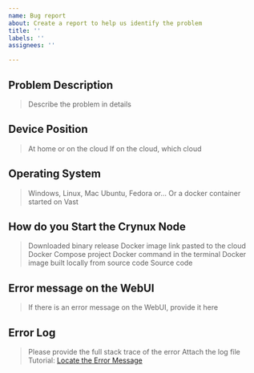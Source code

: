 ```yaml
---
name: Bug report
about: Create a report to help us identify the problem
title: ''
labels: ''
assignees: ''

---
```


## Problem Description

> Describe the problem in details



## Device Position

> At home or on the cloud
> If on the cloud, which cloud



## Operating System

> Windows, Linux, Mac
> Ubuntu, Fedora or...
> Or a docker container started on Vast



## How do you Start the Crynux Node

> Downloaded binary release
> Docker image link pasted to the cloud
> Docker Compose project
> Docker command in the terminal
> Docker image built locally from source code
> Source code



## Error message on the WebUI

> If there is an error message on the WebUI, provide it here



## Error Log

> Please provide the full stack trace of the error
> Attach the log file
> Tutorial: [Locate the Error Message](https://docs.crynux.ai/troubleshooting/locate-the-error-message)
